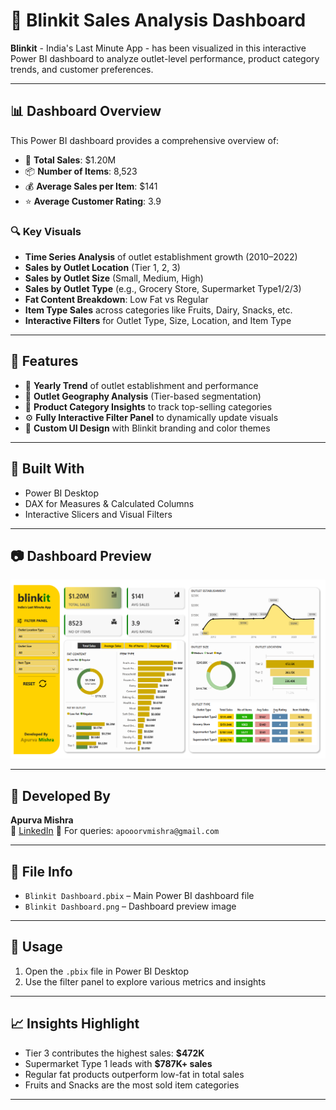 # 🛒 Blinkit Sales Analysis Dashboard
**Blinkit** - India's Last Minute App - has been visualized in this interactive Power BI dashboard to analyze outlet-level performance, product category trends, and customer preferences.

---

## 📊 Dashboard Overview

This Power BI dashboard provides a comprehensive overview of:

- 🧾 **Total Sales**: $1.20M
- 📦 **Number of Items**: 8,523
- 💰 **Average Sales per Item**: $141
- ⭐ **Average Customer Rating**: 3.9

### 🔍 Key Visuals

- **Time Series Analysis** of outlet establishment growth (2010–2022)
- **Sales by Outlet Location** (Tier 1, 2, 3)
- **Sales by Outlet Size** (Small, Medium, High)
- **Sales by Outlet Type** (e.g., Grocery Store, Supermarket Type1/2/3)
- **Fat Content Breakdown**: Low Fat vs Regular
- **Item Type Sales** across categories like Fruits, Dairy, Snacks, etc.
- **Interactive Filters** for Outlet Type, Size, Location, and Item Type

---

## 📌 Features

- 📅 **Yearly Trend** of outlet establishment and performance
- 🧭 **Outlet Geography Analysis** (Tier-based segmentation)
- 🥫 **Product Category Insights** to track top-selling categories
- ⚙️ **Fully Interactive Filter Panel** to dynamically update visuals
- 🎨 **Custom UI Design** with Blinkit branding and color themes

---

## 🔧 Built With

- Power BI Desktop
- DAX for Measures & Calculated Columns
- Interactive Slicers and Visual Filters

---

## 📷 Dashboard Preview

![Blinkit Dashboard Preview](./Blinkit%20Dashboard.png)

---

## 👤 Developed By

**Apurva Mishra**  
🔗 [LinkedIn](https://www.linkedin.com/in/apooorv)
📧 For queries: `apooorvmishra@gmail.com`

---

## 📂 File Info

- `Blinkit Dashboard.pbix` – Main Power BI dashboard file
- `Blinkit Dashboard.png` – Dashboard preview image

---

## 🚀 Usage

1. Open the `.pbix` file in Power BI Desktop
2. Use the filter panel to explore various metrics and insights

---

## 📈 Insights Highlight

- Tier 3 contributes the highest sales: **$472K**
- Supermarket Type 1 leads with **$787K+ sales**
- Regular fat products outperform low-fat in total sales
- Fruits and Snacks are the most sold item categories

---

